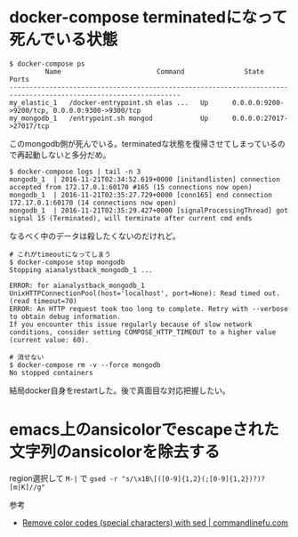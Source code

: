 # docker-compose terminatedになって死んでいる状態

```
$ docker-compose ps
         Name                        Command               State                       Ports                      
-----------------------------------------------------------------------------------------------------------------
my_elastic_1   /docker-entrypoint.sh elas ...   Up      0.0.0.0:9200->9200/tcp, 0.0.0.0:9300->9300/tcp 
my_mongodb_1   /entrypoint.sh mongod            Up      0.0.0.0:27017->27017/tcp                       
```

このmongodb側が死んでいる。terminatedな状態を復帰させてしまっているので再起動しないと多分だめ。

```
$ docker-compose logs | tail -n 3
mongodb_1  | 2016-11-21T02:34:52.619+0000 [initandlisten] connection accepted from 172.17.0.1:60170 #165 (15 connections now open)
mongodb_1  | 2016-11-21T02:35:27.729+0000 [conn165] end connection 172.17.0.1:60170 (14 connections now open)
mongodb_1  | 2016-11-21T02:35:29.427+0000 [signalProcessingThread] got signal 15 (Terminated), will terminate after current cmd ends
```

なるべく中のデータは殺したくないのだけれど。

```
# これがtimeoutになってしまう
$ docker-compose stop mongodb
Stopping aianalystback_mongodb_1 ... 

ERROR: for aianalystback_mongodb_1  UnixHTTPConnectionPool(host='localhost', port=None): Read timed out. (read timeout=70)
ERROR: An HTTP request took too long to complete. Retry with --verbose to obtain debug information.
If you encounter this issue regularly because of slow network conditions, consider setting COMPOSE_HTTP_TIMEOUT to a higher value (current value: 60).

# 消せない
$ docker-compose rm -v --force mongodb
No stopped containers
```

結局docker自身をrestartした。後で真面目な対応把握したい。


# emacs上のansicolorでescapeされた文字列のansicolorを除去する

region選択して `M-|` で `gsed -r "s/\x1B\[([0-9]{1,2}(;[0-9]{1,2})?)?[m|K]//g"`

参考

- [Remove color codes (special characters) with sed | commandlinefu.com](http://www.commandlinefu.com/commands/view/3584/remove-color-codes-special-characters-with-sed)
